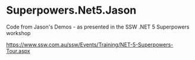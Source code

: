 # Superpowers.Net5.Jason

Code from Jason's Demos - as presented in the SSW .NET 5 Superpowers workshop

https://www.ssw.com.au/ssw/Events/Training/NET-5-Superpowers-Tour.aspx